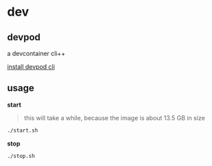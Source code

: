 # dev

## devpod

a devcontainer cli++

[install devpod cli](https://devpod.sh/docs/getting-started/install#optional-install-devpod-cli)


## usage 

**start**

> this will take a while, because the image is about 13.5 GB in size

```bash
./start.sh
```

**stop**

```bash
./stop.sh
```